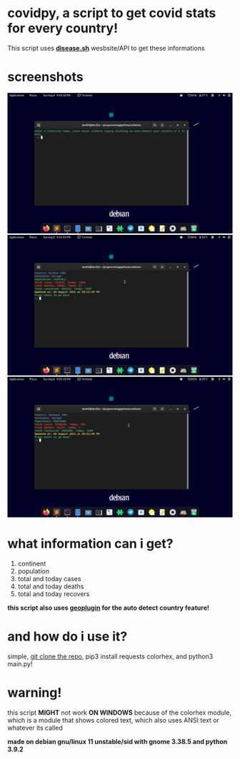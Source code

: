 # covidpy, a script to get covid stats for every country!

This script uses **[disease.sh](https://disease.sh)** wesbsite/API to get these informations

# screenshots
![screenshot1](img1.png)
![screenshot2](img2.png)
![screenshot4](img4.png)

# what information can i get?

1. continent
2. population
3. total and today cases
4. total and today deaths
5. total and today recovers

**this script also uses [geoplugin](http://www.geoplugin.net/json.gp) for the auto detect country feature!**

# and how do i use it?

simple, [git clone the repo](https://github.com/devlocalhost/covidpy.git), pip3 install requests colorhex, and python3 main.py!

# warning!

this script **MIGHT** not work **ON WINDOWS** because of the colorhex module, which is a module that shows colored text, which also uses ANSI text or whatever its called

**made on debian gnu/linux 11 unstable/sid with gnome 3.38.5 and python 3.9.2**
